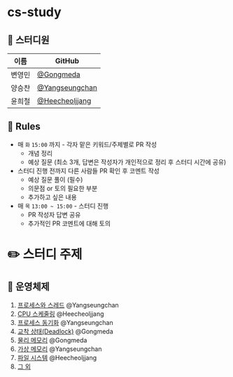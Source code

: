 # cs-study

## 👥 스터디원

| 이름   | GitHub                                             |
| ------ | -------------------------------------------------- |
| 변영민 | [@Gongmeda](https://github.com/Gongmeda)           |
| 양승찬 | [@Yangseungchan](https://github.com/Yangseungchan) |
| 윤희철 | [@Heecheoljjang](https://github.com/Heecheoljjang) |

## 🚨 Rules

- 매 `화` `15:00` 까지 - 각자 맡은 키워드/주제별로 PR 작성
  - 개념 정리
  - 예상 질문 (최소 3개, 답변은 작성자가 개인적으로 정리 후 스터디 시간에 공유)
- 스터디 진행 전까지 다른 사람들 PR 확인 후 코멘트 작성
  - 예상 질문 풀이 (필수)
  - 의문점 or 토의 필요한 부분
  - 추가하고 싶은 내용
- 매 `목` `13:00 ~ 15:00` - 스터디 진행
  - PR 작성자 답변 공유
  - 추가적인 PR 코멘트에 대해 토의

# ✏️ 스터디 주제

## 📍 운영체제

1. [프로세스와 스레드](OS/프로세스와_스레드.md) @Yangseungchan
2. [CPU 스케줄링](OS/CPU_스케줄링.md) @Heecheoljjang
3. [프로세스 동기화](OS/프로세스_동기화.md) @Yangseungchan
4. [교착 상태(Deadlock)](OS/교착_상태.md) @Gongmeda
5. [물리 메모리](OS/물리_메모리.md) @Gongmeda
6. [가상 메모리](OS/가상_메모리.md) @Yangseungchan
7. [파일 시스템](OS/파일_시스템.md) @Heecheoljjang
8. [그 외](OS/그_외.md)
